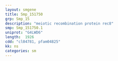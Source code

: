 ```yaml
---
layout: smgene
title: Smp_151750
grp: Smp_15
description: "meiotic recombination protein rec8"
smp: Smp_151750.1
uniprot: "G4LWD6"
length:  1926
cdd: "cl04781, pfam04825"
kk: ns
categories: sm
---
```

